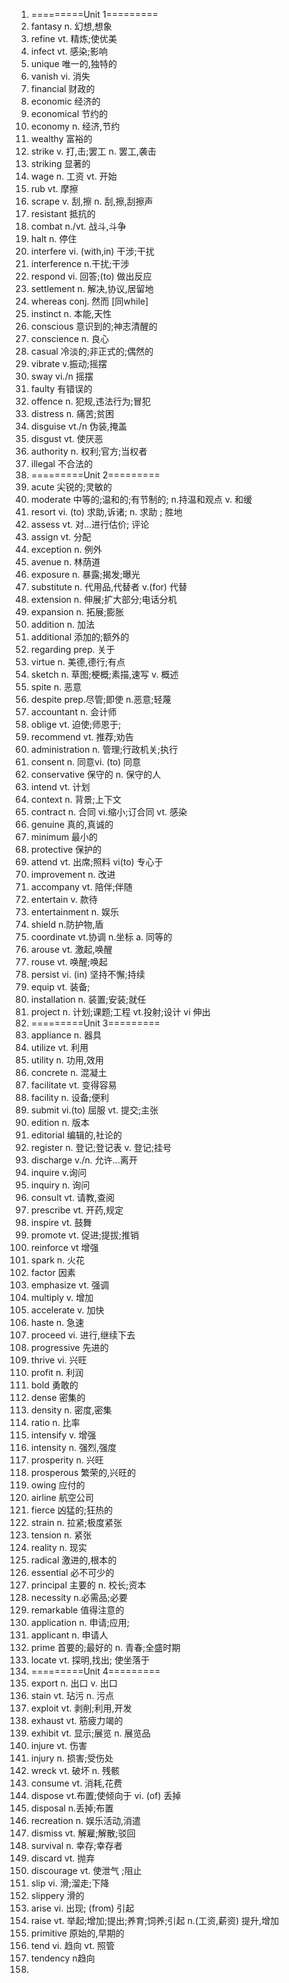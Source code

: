 1. =========Unit 1=========
2. fantasy	n. 幻想,想象
3. refine vt. 精炼;使优美
4. infect vt. 感染;影响
5. unique  唯一的,独特的
6. vanish vi. 消失
7. financial 财政的
8. economic 经济的
9. economical 节约的
10. economy n. 经济,节约
11. wealthy 富裕的
12. strike v. 打,击;罢工 n. 罢工,袭击
13. striking 显著的
14. wage n. 工资 vt. 开始
15. rub vt. 摩擦
16. scrape v. 刮,擦 n. 刮,擦,刮擦声
17. resistant 抵抗的
18. combat n./vt. 战斗,斗争
19. halt n. 停住
20. interfere vi. (with,in) 干涉;干扰
21. interference n.干扰;干涉
22. respond vi. 回答;(to) 做出反应
23. settlement n. 解决,协议,居留地
24. whereas conj. 然而 [同while]
25. instinct n. 本能,天性
26. conscious 意识到的;神志清醒的
27. conscience n. 良心
28. casual 冷淡的;非正式的;偶然的
29. vibrate v.振动;摇摆
30. sway vi./n 摇摆 
31. faulty 有错误的
32. offence n. 犯规,违法行为;冒犯
33. distress n. 痛苦;贫困
34. disguise vt./n 伪装,掩盖
35. disgust vt. 使厌恶
36. authority n. 权利;官方;当权者
37. illegal 不合法的
38. =========Unit 2=========
39. acute 尖锐的;灵敏的
40. moderate 中等的;温和的;有节制的; n.持温和观点 v. 和缓
41. resort vi. (to) 求助,诉诸; n. 求助 ; 胜地
42. assess vt. 对...进行估价; 评论
43. assign vt. 分配
44. exception n. 例外
45. avenue n. 林荫道
46. exposure n. 暴露;揭发;曝光
47. substitute n. 代用品,代替者 v.(for) 代替
48. extension n. 伸展;扩大部分;电话分机
49. expansion n. 拓展;膨胀
50. addition n. 加法
51. additional 添加的;额外的
52. regarding prep. 关于
53. virtue n. 美德,德行;有点
54. sketch n. 草图;梗概;素描,速写 v. 概述
55. spite n. 恶意
56. despite prep.尽管;即使 n.恶意;轻蔑
57. accountant n. 会计师
58. oblige vt. 迫使;师恩于;
59. recommend vt. 推荐;劝告
60. administration n. 管理;行政机关;执行
61. consent n. 同意vi. (to) 同意
62. conservative 保守的 n. 保守的人
63. intend vt. 计划
64. context n. 背景;上下文
65. contract n. 合同 vi.缩小;订合同 vt. 感染
66. genuine 真的,真诚的
67. minimum 最小的
68. protective 保护的
69. attend vt. 出席;照料 vi(to) 专心于
70. improvement n. 改进
71. accompany vt. 陪伴;伴随
72. entertain v. 款待
73. entertainment n. 娱乐
74. shield n.防护物,盾
75. coordinate vt.协调 n.坐标 a. 同等的
76. arouse vt. 激起,唤醒
77. rouse vt. 唤醒;唤起
78. persist vi. (in) 坚持不懈;持续
79. equip vt. 装备;
80. installation n. 装置;安装;就任
81. project n. 计划;课题;工程 vt.投射;设计 vi 伸出
82. =========Unit 3=========
83. appliance n. 器具
84. utilize vt. 利用
85. utility n. 功用,效用
86. concrete n. 混凝土
87. facilitate vt. 变得容易
88. facility n. 设备;便利
89. submit vi.(to) 屈服 vt. 提交;主张
90. edition n. 版本
91. editorial 编辑的,社论的
92. register n. 登记;登记表 v. 登记;挂号
93. discharge v./n. 允许...离开
94. inquire v.询问
95. inquiry n. 询问
96. consult vt. 请教,查阅
97. prescribe vt. 开药,规定
98. inspire vt. 鼓舞
99. promote vt. 促进;提拔;推销
100. reinforce vt 增强
101. spark n. 火花
102. factor 因素
103. emphasize vt. 强调
104. multiply v. 增加
105. accelerate v. 加快
106. haste  n. 急速
107. proceed vi. 进行,继续下去
108. progressive 先进的
109. thrive vi. 兴旺
110. profit n. 利润
111. bold 勇敢的
112. dense 密集的
113. density n. 密度,密集
114. ratio n. 比率
115. intensify v. 增强
116. intensity n. 强烈,强度
117. prosperity n. 兴旺
118. prosperous 繁荣的,兴旺的
119.  owing 应付的
120. airline 航空公司
121. fierce 凶猛的;狂热的
122. strain n. 拉紧;极度紧张
123. tension  n. 紧张
124. reality n. 现实
125. radical 激进的,根本的
126. essential 必不可少的
127. principal 主要的 n. 校长;资本
128. necessity n.必需品;必要
129. remarkable 值得注意的
130. application n. 申请;应用;
131. applicant n. 申请人
132. prime 首要的;最好的 n. 青春;全盛时期
133. locate vt. 探明,找出; 使坐落于
134. =========Unit 4=========
135. export n. 出口 v. 出口
136. stain vt. 玷污 n. 污点
137. exploit vt. 剥削;利用,开发
138. exhaust vt. 筋疲力竭的
139. exhibit vt. 显示;展览 n. 展览品
140. injure vt. 伤害
141. injury n. 损害;受伤处
142. wreck vt. 破坏 n. 残骸
143. consume vt. 消耗,花费
144. dispose vt.布置;使倾向于 vi. (of) 丢掉
145. disposal n.丢掉;布置
146. recreation n. 娱乐活动,消遣
147. dismiss vt. 解雇;解散;驳回
148. survival n. 幸存;幸存者
149. discard vt. 抛弃
150. discourage vt. 使泄气 ;阻止
151. slip vi. 滑;溜走;下降
152. slippery 滑的
153. arise vi. 出现; (from) 引起
154. raise vt. 举起;增加;提出;养育;饲养;引起 n.(工资,薪资) 提升,增加
155. primitive 原始的,早期的
156. tend vi. 趋向 vt. 照管
157. tendency n趋向
158. 

